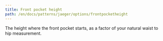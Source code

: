 ```yaml
---
title: Front pocket height
path: /en/docs/patterns/jaeger/options/frontpocketheight
---
```


The height where the front pocket starts, as a factor of your natural waist to hip measurement.
